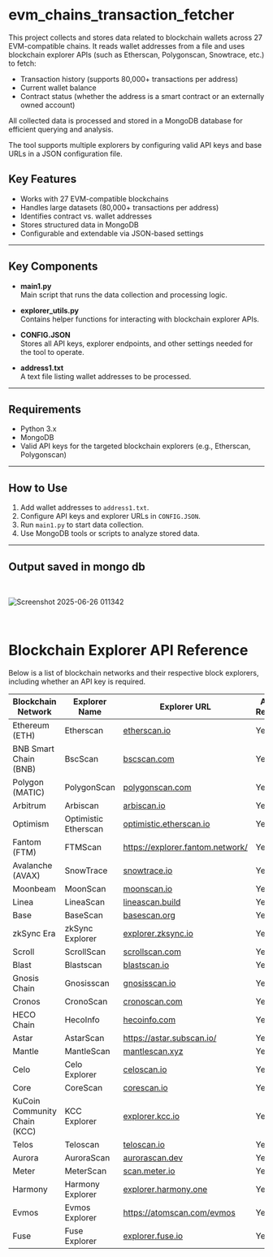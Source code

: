 # evm_chains_transaction_fetcher

This project collects and stores data related to blockchain wallets across 27 EVM-compatible chains. It reads wallet addresses from a file and uses blockchain explorer APIs (such as Etherscan, Polygonscan, Snowtrace, etc.) to fetch:

- Transaction history (supports 80,000+ transactions per address)
- Current wallet balance
- Contract status (whether the address is a smart contract or an externally owned account)

All collected data is processed and stored in a MongoDB database for efficient querying and analysis.

The tool supports multiple explorers by configuring valid API keys and base URLs in a JSON configuration file.

## Key Features

- Works with 27 EVM-compatible blockchains
- Handles large datasets (80,000+ transactions per address)
- Identifies contract vs. wallet addresses
- Stores structured data in MongoDB
- Configurable and extendable via JSON-based settings
---
## Key Components

- **main1.py**  
  Main script that runs the data collection and processing logic.

- **explorer_utils.py**  
  Contains helper functions for interacting with blockchain explorer APIs.

- **CONFIG.JSON**  
  Stores all API keys, explorer endpoints, and other settings needed for the tool to operate.

- **address1.txt**  
  A text file listing wallet addresses to be processed.

---
## Requirements

- Python 3.x
- MongoDB
- Valid API keys for the targeted blockchain explorers (e.g., Etherscan, Polygonscan)

---

## How to Use

1. Add wallet addresses to `address1.txt`.
2. Configure API keys and explorer URLs in `CONFIG.JSON`.
3. Run `main1.py` to start data collection.
4. Use MongoDB tools or scripts to analyze stored data.

---
## Output saved in mongo db
<br>

![Screenshot 2025-06-26 011342](https://github.com/user-attachments/assets/a624f34b-8a81-4716-b496-dde43cffc03b)

<br>

# Blockchain Explorer API Reference

Below is a list of blockchain networks and their respective block explorers, including whether an API key is required.

| **Blockchain Network**                  | **Explorer Name**       | **Explorer URL**                                  | **API Key Required?** |
|----------------------------------------|--------------------------|---------------------------------------------------|------------------------|
| Ethereum (ETH)                         | Etherscan               | [etherscan.io](https://etherscan.io/)             | Yes                    |
| BNB Smart Chain (BNB)                  | BscScan                 | [bscscan.com](https://bscscan.com/)               | Yes                    |
| Polygon (MATIC)                        | PolygonScan             | [polygonscan.com](https://polygonscan.com/)       | Yes                    |
| Arbitrum                               | Arbiscan                | [arbiscan.io](https://arbiscan.io/)               | Yes                    |
| Optimism                               | Optimistic Etherscan    | [optimistic.etherscan.io](https://optimistic.etherscan.io/) | Yes          |
| Fantom (FTM)                           | FTMScan                 | https://explorer.fantom.network/                                  | Yes                    |
| Avalanche (AVAX)                       | SnowTrace               | [snowtrace.io](https://snowtrace.io/)             | Yes                    |
| Moonbeam                               | MoonScan                | [moonscan.io](https://moonscan.io/)               | Yes                    |
| Linea                                  | LineaScan               | [lineascan.build](https://lineascan.build/)       | Yes                    |
| Base                                   | BaseScan                | [basescan.org](https://basescan.org/)             | Yes                    |
| zkSync Era                             | zkSync Explorer         | [explorer.zksync.io](https://explorer.zksync.io/) | Yes                    |
| Scroll                                 | ScrollScan              | [scrollscan.com](https://scrollscan.com/)         | Yes                    |
| Blast                                  | Blastscan               | [blastscan.io](https://blastscan.io/)             | Yes                    |
| Gnosis Chain                           | Gnosisscan              | [gnosisscan.io](https://gnosisscan.io/)           | Yes                    |
| Cronos                                 | CronoScan               | [cronoscan.com](https://cronoscan.com/)           | Yes                    |
| HECO Chain                             | HecoInfo                | [hecoinfo.com](https://hecoinfo.com/)             | Yes                    |
| Astar                                  | AstarScan               | https://astar.subscan.io/                                   | Yes                    |
| Mantle                                 | MantleScan              | [mantlescan.xyz](https://mantlescan.xyz/)         | Yes                    |
| Celo                                   | Celo Explorer           | [celoscan.io](https://celoscan.io/)               | Yes                    |
| Core                                   | CoreScan                | [corescan.io](https://corescan.io/)               | Yes                    |
| KuCoin Community Chain (KCC)           | KCC Explorer            | [explorer.kcc.io](https://explorer.kcc.io/)       | Yes                    |
| Telos                                  | Teloscan                | [teloscan.io](https://teloscan.io/)               | Yes                    |
| Aurora                                 | AuroraScan              | [aurorascan.dev](https://aurorascan.dev/)         | Yes                    |
| Meter                                  | MeterScan               | [scan.meter.io](https://scan.meter.io/)           | Yes                    |
| Harmony                                | Harmony Explorer        | [explorer.harmony.one](https://explorer.harmony.one/) | Yes               |
| Evmos                                  | Evmos Explorer          | https://atomscan.com/evmos                                 | Yes                    |
| Fuse                                   | Fuse Explorer           | [explorer.fuse.io](https://explorer.fuse.io/)     | Yes                    |






